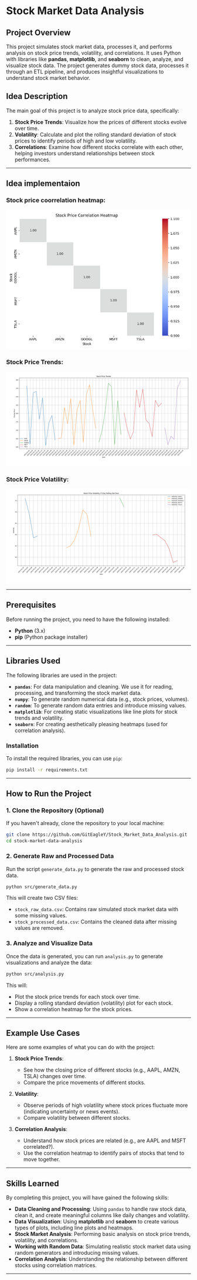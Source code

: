 # Stock Market Data Analysis

## Project Overview

This project simulates stock market data, processes it, and performs analysis on stock price trends, volatility, and correlations. It uses Python with libraries like **pandas**, **matplotlib**, and **seaborn** to clean, analyze, and visualize stock data. The project generates dummy stock data, processes it through an ETL pipeline, and produces insightful visualizations to understand stock market behavior.

## Idea Description

The main goal of this project is to analyze stock price data, specifically:
1. **Stock Price Trends**: Visualize how the prices of different stocks evolve over time.
2. **Volatility**: Calculate and plot the rolling standard deviation of stock prices to identify periods of high and low volatility.
3. **Correlations**: Examine how different stocks correlate with each other, helping investors understand relationships between stock performances.

---
## Idea implementaion

### Stock price coorrelation heatmap:
![Coorrelation_Heatmap](Images/Coorrelation_Heatmap.png)

### Stock Price Trends:
![Stock_Price_Trends](Images/Stock_Price_Trends.png)

### Stock Price Volatility:
![Stock_Price_Volatility](Images/Stock_Price_Volatility.png)

---
## Prerequisites

Before running the project, you need to have the following installed:

- **Python** (3.x)
- **pip** (Python package installer)

---

## Libraries Used

The following libraries are used in the project:

- **`pandas`**: For data manipulation and cleaning. We use it for reading, processing, and transforming the stock market data.
- **`numpy`**: To generate random numerical data (e.g., stock prices, volumes).
- **`random`**: To generate random data entries and introduce missing values.
- **`matplotlib`**: For creating static visualizations like line plots for stock trends and volatility.
- **`seaborn`**: For creating aesthetically pleasing heatmaps (used for correlation analysis).

### Installation

To install the required libraries, you can use `pip`:

```bash
pip install -r requirements.txt

```

---

## How to Run the Project

### 1. Clone the Repository (Optional)

If you haven't already, clone the repository to your local machine:

```bash
git clone https://github.com/GitEagleY/Stock_Market_Data_Analysis.git
cd stock-market-data-analysis
```

### 2. Generate Raw and Processed Data

Run the script `generate_data.py` to generate the raw and processed stock data.

```bash
python src/generate_data.py
```

This will create two CSV files:

- `stock_raw_data.csv`: Contains raw simulated stock market data with some missing values.
- `stock_processed_data.csv`: Contains the cleaned data after missing values are removed.

### 3. Analyze and Visualize Data

Once the data is generated, you can run `analysis.py` to generate visualizations and analyze the data:

```bash
python src/analysis.py
```

This will:
- Plot the stock price trends for each stock over time.
- Display a rolling standard deviation (volatility) plot for each stock.
- Show a correlation heatmap for the stock prices.

---

## Example Use Cases

Here are some examples of what you can do with the project:

1. **Stock Price Trends**:
   - See how the closing price of different stocks (e.g., AAPL, AMZN, TSLA) changes over time.
   - Compare the price movements of different stocks.

2. **Volatility**:
   - Observe periods of high volatility where stock prices fluctuate more (indicating uncertainty or news events).
   - Compare volatility between different stocks.

3. **Correlation Analysis**:
   - Understand how stock prices are related (e.g., are AAPL and MSFT correlated?).
   - Use the correlation heatmap to identify pairs of stocks that tend to move together.

---

## Skills Learned

By completing this project, you will have gained the following skills:

- **Data Cleaning and Processing**: Using `pandas` to handle raw stock data, clean it, and create meaningful columns like daily changes and volatility.
- **Data Visualization**: Using **matplotlib** and **seaborn** to create various types of plots, including line plots and heatmaps.
- **Stock Market Analysis**: Performing basic analysis on stock price trends, volatility, and correlations.
- **Working with Random Data**: Simulating realistic stock market data using random generators and introducing missing values.
- **Correlation Analysis**: Understanding the relationship between different stocks using correlation matrices.

---
